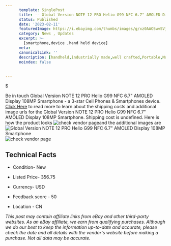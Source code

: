 ```yaml
---
      template: SinglePost
      title: -- Global Version NOTE 12 PRO Helio G99 NFC 6.7" AMOLED Display 108MP Smartphone
      status: Published
      date: '2023-02-11'
      featuredImage: https://i.ebayimg.com/thumbs/images/g/xz0AAOSwvSVjm8kH/s-l225.jpg
      category: News , Updates
      excerpt: >-
        [smartphone,device ,hand held device]
      meta:
      canonicalLink: ''
      description: [handheld,industrially made,well crafted,Portable,Mobile,Compact,Convenient,Lightweight,Maneuverable,Man-portable,Miniature,Carriable,Hand-held,Light,Holdable,Transportable,Mobile device,Pocket-sized,On-the-go,Wireless,Cordless,Compact size,Convenient size, smartphone,device ,hand held device]
      noindex: false
      
        
---
```

$

Be in touch Global Version NOTE 12 PRO Helio G99 NFC 6.7" AMOLED Display 108MP Smartphone - a 3-star Cell Phones & Smartphones device. [Click Here](https://www.ebay.com/itm/295238144910?hash=item44bd90938e%3Ag%3Axz0AAOSwvSVjm8kH&mkevt=1&mkcid=1&mkrid=711-53200-19255-0&campid=%253CePNCampaignId%253E&customid=%253CreferenceId%253E&toolid=10049) to read more to learn about the shipping costs and additional image urls for the Global Version NOTE 12 PRO Helio G99 NFC 6.7" AMOLED Display 108MP Smartphone. Shipping cost is undefined. Here is how the product looks ![check vendor page](https://i.ebayimg.com/thumbs/images/g/xz0AAOSwvSVjm8kH/s-l225.jpg)and the additional images are![Global Version NOTE 12 PRO Helio G99 NFC 6.7" AMOLED Display 108MP Smartphone](https://i.ebayimg.com/images/g/xz0AAOSwvSVjm8kH/s-l500.jpg)![check vendor page](https://origin-galleryplus.ebayimg.com/ws/web/295238144910_2_0_1/225x225.jpg,https://origin-galleryplus.ebayimg.com/ws/web/295238144910_3_0_1/225x225.jpg,https://origin-galleryplus.ebayimg.com/ws/web/295238144910_4_0_1/225x225.jpg,https://origin-galleryplus.ebayimg.com/ws/web/295238144910_5_0_1/225x225.jpg,https://origin-galleryplus.ebayimg.com/ws/web/295238144910_6_0_1/225x225.jpg,https://origin-galleryplus.ebayimg.com/ws/web/295238144910_7_0_1/225x225.jpg,https://origin-galleryplus.ebayimg.com/ws/web/295238144910_8_0_1/225x225.jpg,https://origin-galleryplus.ebayimg.com/ws/web/295238144910_9_0_1/225x225.jpg,https://origin-galleryplus.ebayimg.com/ws/web/295238144910_10_0_1/225x225.jpg,https://origin-galleryplus.ebayimg.com/ws/web/295238144910_11_0_1/225x225.jpg,https://origin-galleryplus.ebayimg.com/ws/web/295238144910_12_0_1/225x225.jpg)



 ## Technical Facts 



     
      

 - Condition- New 


      

 - Listed Price- 356.75 


      

 - Currency- USD 


      

 - Feedback score - 50 


      

 - Location - CN 


      
      

 *_This post may contain affiliate links from eBay and other third-party websites. As an eBay affiliate, we earn from qualifying purchases. Although we do our best to keep the information up-to-date and accurate, please check the date and all details with the vendor's website before making a purchase. Not all data may be accurate._*






